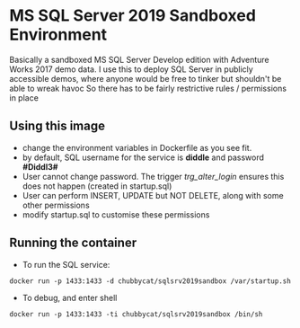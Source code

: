 # MS SQL Server 2019 Sandboxed Environment
Basically a sandboxed MS SQL Server Develop edition with Adventure Works 2017 demo data.
I use this to deploy SQL Server in publicly accessible demos, where anyone would be free to tinker but shouldn't be able to wreak havoc
So there has to be fairly restrictive rules / permissions in place

## Using this image
* change the environment variables in Dockerfile as you see fit.
* by default, SQL username for the service is **diddle** and password **#Diddl3#**
* User cannot change password. The trigger *trg_alter_login* ensures this does not happen (created in startup.sql)
* User can perform INSERT, UPDATE but NOT DELETE, along with some other permissions
* modify startup.sql to customise these permissions

## Running the container
* To run the SQL service:
```Dockerfile
docker run -p 1433:1433 -d chubbycat/sqlsrv2019sandbox /var/startup.sh
```
* To debug, and enter shell
```Dockerfile
docker run -p 1433:1433 -ti chubbycat/sqlsrv2019sandbox /bin/sh
```
